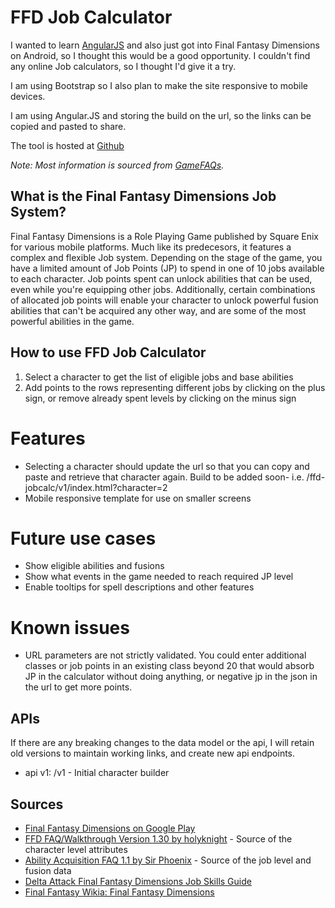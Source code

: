 FFD Job Calculator
==================
I wanted to learn [AngularJS](http://angularjs.org/) and also just got into Final Fantasy Dimensions
on Android, so I thought this would be a good opportunity.  I couldn't find any online Job
calculators, so I thought I'd give it a try.

I am using Bootstrap so I also plan to make the site responsive to mobile devices.

I am using Angular.JS and storing the build on the url, so the links can be copied and pasted to share.

The tool is hosted at [Github](http://infomofo.github.com/ffd-jobcalc/v1/index.html)

_Note: Most information is sourced from [GameFAQs](http://www.gamefaqs.com/iphone/672352-final-fantasy-dimensions/faqs)._

What is the Final Fantasy Dimensions Job System?
------------------------------------------------
Final Fantasy Dimensions is a Role Playing Game published by Square Enix for various mobile platforms.  Much like its predecesors, it features a complex and flexible Job system.  Depending on the stage of the game, you have a limited amount of Job Points (JP) to spend in one of 10 jobs available to each character.  Job points spent can unlock abilities that can be used, even while you're equipping other jobs.  Additionally, certain combinations of allocated job points will enable your character to unlock powerful fusion abilities that can't be acquired any other way, and are some of the most powerful abilities in the game.

How to use FFD Job Calculator
-----------------------------
1. Select a character to get the list of eligible jobs and base abilities
2. Add points to the rows representing different jobs by clicking on the plus sign, or remove already spent levels by clicking on the minus sign

Features
========
* Selecting a character should update the url so that you can copy and paste and retrieve that character again.  Build to be added soon- i.e. /ffd-jobcalc/v1/index.html?character=2
* Mobile responsive template for use on smaller screens

Future use cases
================
* Show eligible abilities and fusions
* Show what events in the game needed to reach required JP level
* Enable tooltips for spell descriptions and other features

Known issues
============
* URL parameters are not strictly validated.  You could enter additional classes or job points in an existing class beyond 20 that would absorb JP in the calculator without doing anything, or negative jp in the json in the url to get more points.

APIs
---------
If there are any breaking changes to the data model or the api, I will retain old versions to maintain working links, and create new api endpoints.

* api v1: /v1 - Initial character builder

Sources
-------
* [Final Fantasy Dimensions on Google Play](https://play.google.com/store/apps/details?id=com.square_enix.android_googleplay.ffl_gp)
* [FFD FAQ/Walkthrough Version 1.30 by holyknight](http://www.gamefaqs.com/iphone/672352-final-fantasy-dimensions/faqs/65107) - Source of the character level attributes
* [Ability Acquisition FAQ 1.1 by Sir Phoenix](http://www.gamefaqs.com/iphone/672352-final-fantasy-dimensions/faqs/66204#section30) - Source of the job level and fusion data
* [Delta Attack Final Fantasy Dimensions Job Skills Guide](http://www.deltaattack.com/2013/01/16/final-fantasy-dimensions-job-abilities-faq-help/)
* [Final Fantasy Wikia: Final Fantasy Dimensions](http://finalfantasy.wikia.com/wiki/Final_Fantasy_Dimensions)